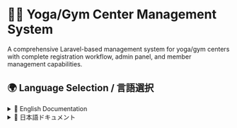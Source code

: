 # 🧘‍♀️ Yoga/Gym Center Management System

A comprehensive Laravel-based management system for yoga/gym centers with complete registration workflow, admin panel, and member management capabilities.

## 🌍 Language Selection / 言語選択

<details>
<summary>📖 English Documentation</summary>

## ✨ Features

### 🎯 Core Functionality
- **Student Registration System**: Complete workflow from registration to admin approval
- **Class Management**: Full CRUD operations for yoga/gym classes
- **Teacher Management**: Detailed teacher profiles with statistics and class assignments
- **Member Management**: Customer database with registration history
- **Admin Panel**: Comprehensive dashboard with approval workflow

### 🔧 Technical Features
- **Laravel 12** with PHP 8.2+
- **MySQL Database** with proper relationships
- **Enum-based Status Management** for consistent data handling
- **Responsive UI** with Bootstrap and Tailwind CSS
- **Authentication System** for secure access
- **RESTful API** endpoints for integration

## 🚀 Quick Start

### Prerequisites
- **PHP 8.2+** with required extensions
- **Composer** for dependency management
- **MySQL 8.0+** database server
- **Node.js & NPM** for frontend assets

### Installation

1. **Clone the repository**
```bash
git clone https://github.com/nguyentrungnghia1802/Yoga-Website-PHP.git
cd Yoga-Website-PHP
```

2. **Install PHP dependencies**
```bash
composer install
```

3. **Environment setup**
```bash
cp .env.example .env
php artisan key:generate
```

4. **Database configuration**
Edit `.env` file with your database credentials:
```env
DB_CONNECTION=mysql
DB_HOST=127.0.0.1
DB_PORT=3306
DB_DATABASE=yoga_management
DB_USERNAME=your_username
DB_PASSWORD=your_password
```

5. **Database setup**
```bash
php artisan migrate --seed
php artisan storage:link
```

6. **Install frontend dependencies**
```bash
npm install
npm run build
```

7. **Start the development server**
```bash
php artisan serve
```

Visit `http://localhost:8000` to access the application.

## 📱 Application Structure

### User Interface
- **Public Pages**: Home, Classes, Teachers, Contact
- **Registration System**: Class enrollment with approval workflow
- **Member Dashboard**: Personal class history and status

### Admin Panel (`/admin`)
- **Dashboard**: Overview statistics and recent activities
- **Registration Management**: Approve/reject student enrollments
- **Class Management**: Full CRUD for yoga/gym classes
- **Teacher Management**: Detailed teacher profiles and assignments
- **Member Management**: Customer database and history

## 🔐 Authentication

### Default Admin Account
```
Username: admin
Password: 123456
```

### Registration Flow
1. **Student Registration**: Users register for classes via web form
2. **Admin Review**: Admins review and approve/reject registrations
3. **Status Update**: Approved registrations show students in class lists
4. **Member Creation**: Approved registrations automatically create customer records

## 🗄️ Database Schema

### Core Tables
- **users**: System administrators
- **customers**: Registered members/students
- **teachers**: Yoga/gym instructors
- **classes**: Available classes with schedules
- **registrations**: Enrollment records with approval status

### Status Management
- **PENDING**: Awaiting admin approval
- **CONFIRMED**: Approved and active
- **CANCELLED**: Rejected or cancelled

## 🛠️ Development

### Running Tests
```bash
php artisan test
```

### Code Style
```bash
composer run-script format
```

### Database Management
```bash
# Fresh migration with seed data
php artisan migrate:fresh --seed

# Check migration status
php artisan migrate:status
```

## 📚 API Documentation

### Public Endpoints
- `GET /api/public/classes` - List all classes
- `GET /api/public/teachers` - List all teachers
- `POST /api/registrations` - Register for a class

### Admin Endpoints (Protected)
- `GET /api/registrations` - List all registrations
- `POST /api/registrations/{id}/confirm` - Approve registration
- `POST /api/registrations/{id}/cancel` - Reject registration

API Base URL: `http://localhost:8000/api`

## 🎨 Frontend Assets

### CSS Framework
- **Bootstrap 5** for responsive layout
- **Tailwind CSS** for utility classes
- **Custom CSS** for specific styling

### JavaScript
- **Vanilla JS** for interactions
- **Vite** for asset compilation
- **Laravel Mix** alternative configuration

## 🔄 Recent Updates

### Version 2.0 (September 2025)
- ✅ **Fixed admin teacher detail view not found error**
- ✅ **Resolved student list display issues**
- ✅ **Fixed authentication errors on registration**
- ✅ **Implemented complete admin approval workflow**
- ✅ **Cleaned up database schema and removed unused migrations**
- ✅ **Enhanced UI/UX with responsive design**

## 🤝 Contributing

1. Fork the repository
2. Create a feature branch (`git checkout -b feature/amazing-feature`)
3. Commit your changes (`git commit -m 'Add some amazing feature'`)
4. Push to the branch (`git push origin feature/amazing-feature`)
5. Open a Pull Request

## 📄 License

This project is licensed under the MIT License - see the [LICENSE](LICENSE) file for details.

## 👩‍💻 Author

**Cẩm Tú**
- Email: camtu.dev@gmail.com
- GitHub: [@camtu-dev](https://github.com/camtu-dev)

## 🙏 Acknowledgments

- Laravel Framework for the robust foundation
- Bootstrap & Tailwind CSS for responsive design
- MySQL for reliable data management
- All contributors and testers

---

### 🚀 Production Deployment

For production deployment, ensure:
- [ ] Environment variables properly configured
- [ ] Database optimized with indexes
- [ ] SSL certificate installed
- [ ] Caching enabled (Redis/Memcached)
- [ ] Queue workers running
- [ ] Log rotation configured

**Project Status: ✅ COMPLETE & PRODUCTION READY**

</details>

<details>
<summary>📖 日本語ドキュメント</summary>

## ✨ 機能

### 🎯 コア機能
- **生徒登録システム**: 登録から管理者承認まで完全なワークフロー
- **クラス管理**: ヨガ/ジムクラスの完全なCRUD操作
- **講師管理**: 統計情報とクラス割り当てを含む詳細な講師プロフィール
- **メンバー管理**: 登録履歴を含む顧客データベース
- **管理パネル**: 承認ワークフローを含む包括的なダッシュボード

### 🔧 技術機能
- **Laravel 12** PHP 8.2+対応
- **MySQLデータベース** 適切なリレーションシップ付き
- **Enum基盤のステータス管理** 一貫したデータ処理のため
- **レスポンシブUI** Bootstrap と Tailwind CSS使用
- **認証システム** セキュアなアクセス制御
- **RESTful API** エンドポイント統合対応

## 🚀 クイックスタート

### 前提条件
- **PHP 8.2+** 必要な拡張機能付き
- **Composer** 依存関係管理用
- **MySQL 8.0+** データベースサーバー
- **Node.js & NPM** フロントエンドアセット用

### インストール

1. **リポジトリをクローン**
```bash
git clone https://github.com/nguyentrungnghia1802/Yoga-Website-PHP.git
cd Yoga-Website-PHP
```

2. **PHP依存関係をインストール**
```bash
composer install
```

3. **環境設定**
```bash
cp .env.example .env
php artisan key:generate
```

4. **データベース設定**
`.env`ファイルをデータベース資格情報で編集:
```env
DB_CONNECTION=mysql
DB_HOST=127.0.0.1
DB_PORT=3306
DB_DATABASE=yoga_management
DB_USERNAME=your_username
DB_PASSWORD=your_password
```

5. **データベースセットアップ**
```bash
php artisan migrate --seed
php artisan storage:link
```

6. **フロントエンド依存関係をインストール**
```bash
npm install
npm run build
```

7. **開発サーバーを起動**
```bash
php artisan serve
```

`http://localhost:8000` にアクセスしてアプリケーションを使用してください。

## 📱 アプリケーション構造

### ユーザーインターフェース
- **公開ページ**: ホーム、クラス、講師、お問い合わせ
- **登録システム**: 承認ワークフロー付きクラス登録
- **メンバーダッシュボード**: 個人のクラス履歴とステータス

### 管理パネル (`/admin`)
- **ダッシュボード**: 概要統計と最近のアクティビティ
- **登録管理**: 生徒の登録承認/拒否
- **クラス管理**: ヨガ/ジムクラスの完全CRUD
- **講師管理**: 詳細な講師プロフィールと割り当て
- **メンバー管理**: 顧客データベースと履歴

## 🔐 認証

### デフォルト管理者アカウント
```
ユーザー名: admin
パスワード: 123456
```

### 登録フロー
1. **生徒登録**: ユーザーがWebフォームでクラスに登録
2. **管理者レビュー**: 管理者が登録を承認/拒否
3. **ステータス更新**: 承認された登録でクラスリストに生徒を表示
4. **メンバー作成**: 承認された登録が自動的に顧客レコードを作成

## 🗄️ データベーススキーマ

### コアテーブル
- **users**: システム管理者
- **customers**: 登録メンバー/生徒
- **teachers**: ヨガ/ジム講師
- **classes**: スケジュール付き利用可能クラス
- **registrations**: 承認ステータス付き登録レコード

### ステータス管理
- **PENDING**: 管理者承認待ち
- **CONFIRMED**: 承認済みでアクティブ
- **CANCELLED**: 拒否またはキャンセル

## 🛠️ 開発

### テスト実行
```bash
php artisan test
```

### コードスタイル
```bash
composer run-script format
```

### データベース管理
```bash
# シードデータ付きの新規マイグレーション
php artisan migrate:fresh --seed

# マイグレーション状況確認
php artisan migrate:status
```

## 📚 APIドキュメント

### 公開エンドポイント
- `GET /api/public/classes` - 全クラス一覧
- `GET /api/public/teachers` - 全講師一覧
- `POST /api/registrations` - クラス登録

### 管理者エンドポイント（保護済み）
- `GET /api/registrations` - 全登録一覧
- `POST /api/registrations/{id}/confirm` - 登録承認
- `POST /api/registrations/{id}/cancel` - 登録拒否

APIベースURL: `http://localhost:8000/api`

## 🎨 フロントエンドアセット

### CSSフレームワーク
- **Bootstrap 5** レスポンシブレイアウト用
- **Tailwind CSS** ユーティリティクラス用
- **カスタムCSS** 特定のスタイリング用

### JavaScript
- **Vanilla JS** インタラクション用
- **Vite** アセットコンパイル用
- **Laravel Mix** 代替設定

## 🔄 最新の更新

### バージョン 2.0 (2025年9月)
- ✅ **管理者講師詳細ビューが見つからないエラーを修正**
- ✅ **生徒リスト表示問題を解決**
- ✅ **登録時の認証エラーを修正**
- ✅ **完全な管理者承認ワークフローを実装**
- ✅ **データベーススキーマをクリーンアップし、未使用のマイグレーションを削除**
- ✅ **レスポンシブデザインでUI/UXを強化**

## 🤝 貢献

1. リポジトリをフォーク
2. 機能ブランチを作成 (`git checkout -b feature/amazing-feature`)
3. 変更をコミット (`git commit -m 'Add some amazing feature'`)
4. ブランチにプッシュ (`git push origin feature/amazing-feature`)
5. プルリクエストを開く

## 📄 ライセンス

このプロジェクトはMITライセンスの下でライセンスされています - 詳細は[LICENSE](LICENSE)ファイルをご覧ください。

## 👩‍💻 作者

**Cẩm Tú**
- メール: camtu.dev@gmail.com
- GitHub: [@camtu-dev](https://github.com/camtu-dev)

## 🙏 謝辞

- 堅牢な基盤を提供するLaravelフレームワーク
- レスポンシブデザインのBootstrap & Tailwind CSS
- 信頼性の高いデータ管理のMySQL
- すべての貢献者とテスター

---

### 🚀 本番デプロイメント

本番デプロイメントでは以下を確認してください:
- [ ] 環境変数が適切に設定されている
- [ ] インデックス付きでデータベースが最適化されている
- [ ] SSL証明書がインストールされている
- [ ] キャッシュが有効化されている（Redis/Memcached）
- [ ] キューワーカーが動作している
- [ ] ログローテーションが設定されている

**プロジェクトステータス: ✅ 完了 & 本番対応済み**

</details>
